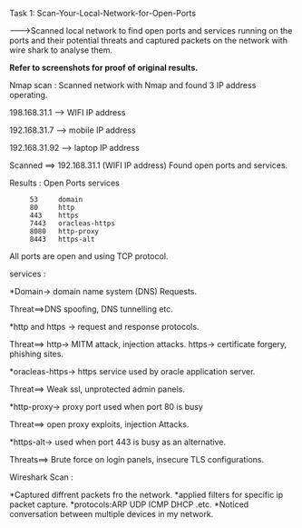 Task 1: Scan-Your-Local-Network-for-Open-Ports

--->Scanned local network to find open ports and services running on the ports and their potential threats and captured packets on the network with wire shark to analyse them. 

**Refer to screenshots for proof of original results.**

Nmap scan : Scanned network with Nmap and found 3 IP address operating.

198.168.31.1 --> WIFI IP address

192.168.31.7 --> mobile IP address

192.168.31.92 --> laptop IP address


Scanned ==> 192.168.31.1 (WIFI IP address) Found open ports and services.

Results : Open Ports   services
	  
	     53 	domain
	     80		http
	     443	https
	     7443	oracleas-https
	     8080	http-proxy
	     8443	https-alt

All ports are open and using TCP protocol.

services :

*Domain-> domain name system (DNS) Requests.

  Threat==>DNS spoofing, DNS tunnelling etc.


*http and https -> request and response protocols.
		
  Threat==> http-> MITM attack, injection attacks.
	    https-> certificate forgery, phishing sites.


*oracleas-https-> https service used by oracle application server.
		
  Threat==> Weak ssl, unprotected admin panels.
  

*http-proxy-> proxy port used when port 80 is busy
		
  Threat==> open proxy exploits, injection Attacks.
  

*https-alt-> used when port 443 is busy as an alternative.
		
  Threats==> Brute force on login panels, insecure TLS configurations.


Wireshark Scan : 

*Captured diffrent packets fro the network.
*applied filters for specific ip packet capture.
*protocols:ARP
	  UDP
	  ICMP
	  DHCP .etc.
*Noticed conversation between multiple devices in my network.

